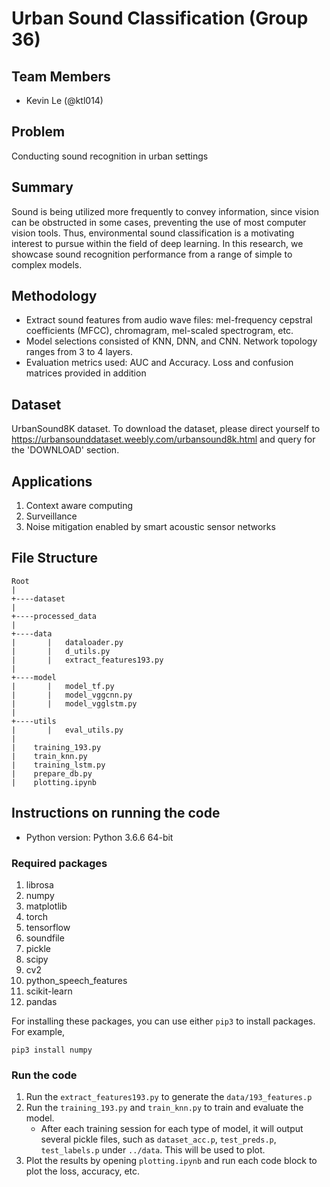 # Urban Sound Classification (Group 36)

## Team Members
- Kevin Le (@ktl014)


## Problem
Conducting sound recognition in urban settings

## Summary
Sound is being utilized more frequently to convey information, since vision can be obstructed in 
some cases, preventing the use of most computer vision tools. Thus, environmental sound 
classification is a motivating interest to pursue within the field of deep learning. In this 
research, we showcase sound recognition performance from a range of simple to complex models.

## Methodology

- Extract sound features from audio wave files: mel-frequency cepstral coefficients (MFCC), 
chromagram, mel-scaled spectrogram, etc.
- Model selections consisted of KNN, DNN, and CNN. Network topology ranges from 3 to 4 layers.
- Evaluation metrics used: AUC and Accuracy. Loss and confusion matrices provided in addition


## Dataset
UrbanSound8K dataset. To download the dataset, please direct yourself to 
https://urbansounddataset.weebly.com/urbansound8k.html and query for the 'DOWNLOAD' section.

## Applications
1. Context aware computing
2. Surveillance
3. Noise mitigation enabled by smart acoustic sensor networks

## File Structure

```
Root
|
+----dataset
|
+----processed_data
|
+----data
|       |   dataloader.py
|       |   d_utils.py
|       |   extract_features193.py
|
+----model
|       |   model_tf.py
|       |   model_vggcnn.py
|       |   model_vgglstm.py
|
+----utils
|       |   eval_utils.py
|
|    training_193.py
|    train_knn.py
|    training_lstm.py
|    prepare_db.py
|    plotting.ipynb
```

## Instructions on running the code

* Python version: Python 3.6.6 64-bit
### Required packages

1. librosa
1. numpy
2. matplotlib
3. torch
3. tensorflow
4. soundfile
5. pickle
6. scipy
7. cv2
8. python_speech_features
9. scikit-learn
10. pandas

For installing these packages, you can use either ```pip3``` to install packages. For example, 

```pip3 install numpy```

### Run the code
1. Run the ```extract_features193.py``` to generate the ```data/193_features.p``` 
2. Run the ```training_193.py``` and ```train_knn.py``` to train and evaluate the model.
    - After each training session for each type of model, it will output several pickle files, 
    such as ```dataset_acc.p```, ```test_preds.p```, ```test_labels.p``` under ```../data```. 
    This will be used to plot.
3. Plot the results by opening ```plotting.ipynb``` and run each code block to plot the loss, 
accuracy, etc.